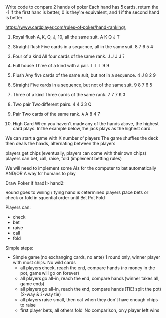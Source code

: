 Write code to compare 2 hands of poker
Each hand has 5 cards, return the -1 if the first hand is better, 0 is they're equivalent, and 1 if the second hand is better

https://www.cardplayer.com/rules-of-poker/hand-rankings

1. Royal flush
A, K, Q, J, 10, all the same suit.
A K Q J T

2. Straight flush
Five cards in a sequence, all in the same suit.
8 7 6 5 4

3. Four of a kind
All four cards of the same rank.
J J J J 7

4. Full house
Three of a kind with a pair.
T T T 9 9

5. Flush
Any five cards of the same suit, but not in a sequence.
4 J 8 2 9

6. Straight
Five cards in a sequence, but not of the same suit.
9 8 7 6 5

7. Three of a kind
Three cards of the same rank.
7 7 7 K 3

8. Two pair
Two different pairs.
4 4 3 3 Q

9. Pair
Two cards of the same rank.
A A 8 4 7

10. High Card
When you haven't made any of the hands above, the highest card plays.
In the example below, the jack plays as the highest card.


We can start a game with X number of players
The game shuffles the deck then deals the hands, alternating between the players

players get chips (eventually, players can come with their own chips)
players can bet, call, raise, fold (implement betting rules)

We will need to implement some AIs for the computer to bet automatically
AND/OR
A way for humans to play

Draw Poker
if hand1> hand2:

Round
    goes to wining / tying hand is determined
    players place bets or check or fold in squential order until 
Bet
Pot
Fold



Players can:
* check
* bet
* raise
* call
* fold


Simple steps:
* Simple game (no exchanging cards, no ante)  1 round only, winner player with most chips. No wild cards
    * all players check, reach the end, compare hands (no money in the pot, game will go on forever)
    * all players go all-in, reach the end, compare hands (winner takes all, game ends)
    * all players go all-in, reach the end, compare hands (TIE! split the pot) (2-way & 3-way tie)
    * all players raise small, then call when they don't have enough chips to raise
    * first player bets, all others fold. No comparison, only player left wins